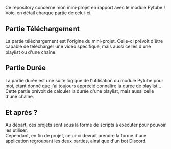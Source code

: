 Ce repository concerne mon mini-projet en rapport avec le module Pytube ! Voici en détail charque partie de celui-ci.

## Partie Téléchargement

La partie téléchargement est l'origine du mini-projet. Celle-ci prévoit d'être capable de télécharger une vidéo spécifique, mais aussi celles d'une playlist ou d'une chaîne.

## Partie Durée

La partie durée est une suite logique de l'utilisation du module Pytube pour moi, étant donné que j'ai toujours apprécié connaître la durée de playlist... Cette partie prévoit de calculer la durée d'une playlist, mais aussi celle d'une chaîne.

## Et après ?

Au départ, ces projets sont sous la forme de scripts à exécuter pour pouvoir les utiliser.  
Cependant, en fin de projet, celui-ci devrait prendre la forme d'une application regroupant les deux parties, ainsi que d'un bot Discord.
